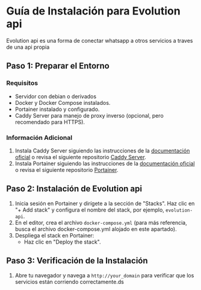 # Guía de Instalación para Evolution api

Evolution api es una forma de conectar whatsapp a otros servicios a traves de una api propia

## Paso 1: Preparar el Entorno

### Requisitos

- Servidor con debian o derivados
- Docker y Docker Compose instalados.
- Portainer instalado y configurado.
- Caddy Server para manejo de proxy inverso (opcional, pero recomendado para HTTPS).

### Información Adicional

1. Instala Caddy Server siguiendo las instrucciones de la [documentación oficial](https://caddyserver.com/docs/install) o revisa el siguiente repositorio [Caddy Server]().
2. Instala Portainer siguiendo las instrucciones de la [documentación oficial](https://docs.portainer.io/) o revisa el siguiente repositorio [Portainer]().

## Paso 2: Instalación de Evolution api

1. Inicia sesión en Portainer y dirígete a la sección de "Stacks". Haz clic en "+ Add stack" y configura el nombre del stack, por ejemplo, `evolution-api`.
2. En el editor, crea el archivo `docker-compose.yml` (para más referencia, busca el archivo docker-compose.yml alojado en este apartado).
3. Despliega el stack en Portainer:
    - Haz clic en "Deploy the stack".

## Paso 3: Verificación de la Instalación

1. Abre tu navegador y navega a `http://your_domain` para verificar que los servicios están corriendo correctamente.ds